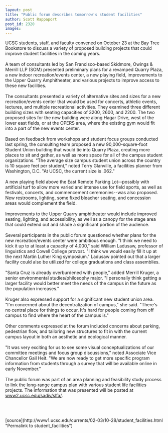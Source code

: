 ```yaml
---
layout: post
title: "Public forum describes tomorrow's student facilities"
author: Scott Rappaport
post_id: 2320
images:
---
```


<p>
  UCSC students, staff, and faculty convened on October 23 at the Bay Tree Bookstore to discuss a variety of proposed building projects that could improve student facilities in the coming years.<br>
  <br>
  A team of consultants led by San Francisco-based Skidmore, Owings &amp; Merrill LLP (SOM) presented preliminary plans for a revamped Quarry Plaza, a new indoor recreation/events center, a new playing field, improvements to the Upper Quarry Amphitheater, and various projects to improve access to these new facilities.<br>
  <br>
  The consultants presented a variety of alternative sites and sizes for a new recreation/events center that would be used for concerts, athletic events, lectures, and multiple recreational activities. They examined three different building sizes with seating capacities of 3200, 2600, and 2200. The two proposed sites for the new building were along Hagar Drive, west of the lower east fields, or at the OPERS area, where the existing gym would fit into a part of the new events center.<br>
  <br>
  Based on feedback from workshops and student focus groups conducted last spring, the consulting team proposed a new 90,000-square-foot Student Union building that would tie into Quarry Plaza, creating more places to sit and gather, as well as more space for all of the campus student organizations. "The average size campus student union across the country is 10 square feet per student," noted Terry Glanville, a facilities planner from Washington, D.C. "At UCSC, the current size is .062."<br>
  <br>
  A new playing field above the East Remote Parking Lot--possibly with artificial turf to allow more varied and intense use for field sports, as well as festivals, concerts, and commencement ceremonies--was also proposed. New restrooms, lighting, some fixed bleacher seating, and concession areas would complement the field.<br>
  <br>
  Improvements to the Upper Quarry amphitheater would include improved seating, lighting, and accessibility, as well as a canopy for the stage area that could extend out and shade a significant portion of the audience.<br>
  <br>
  Several participants in the public forum questioned whether plans for the new recreation/events center were ambitious enough. "I think we need to kick it up to at least a capacity of 4,000," said William Ladusaw, professor of linguistics and Cowell College provost. "I think we would easily fill it up at the next Martin Luther King symposium." Ladusaw pointed out that a larger facility could also be utilized for college graduations and class assemblies.<br>
  <br>
  "Santa Cruz is already overburdened with people," added Merrill Kruger, a senior environmental studies/philosophy major. "I personally think getting a larger facility would better meet the needs of the campus in the future as the population increases."<br>
  <br>
  Kruger also expressed support for a significant new student union area. "I'm concerned about the decentralization of campus," she said. "There's no central place for things to occur. It's hard for people coming from off campus to find where the heart of the campus is."<br>
  <br>
  Other comments expressed at the forum included concerns about parking, pedestrian flow, and tailoring new structures to fit in with the current campus layout in both an aesthetic and ecological manner.<br>
  <br>
  "It was very exciting for us to see some visual conceptualizations of our committee meetings and focus group discussions," noted Associate Vice Chancellor Gail Heit. "We are now ready to get more specific program information from students through a survey that will be available online in early November."<br>
  <br>
  The public forum was part of an area planning and feasibility study process to link the long-range campus plan with various student life facilities projects. The information that was presented will be posted at <a href="http://www2.ucsc.edu/sadiv/slfa/">www2.ucsc.edu/sadiv/slfa/</a>.
</p>
<p>
  <br>
  <br>

</p>
<p>

</p>
[source](http://www1.ucsc.edu/currents/02-03/10-28/student_facilities.html "Permalink to student_facilities")
